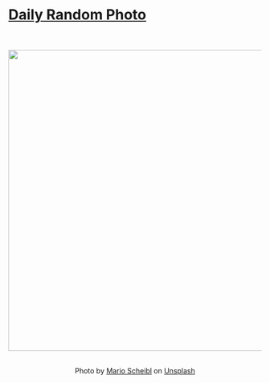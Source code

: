 # [Daily Random Photo](https://www.dailyrandomphoto.com/)

<div align="center">
  <br>
  <br>
  <a href="https://www.dailyrandomphoto.com/p/2024/2024-05-18/"><img src="https://images.unsplash.com/photo-1714756126628-b55e40c4c129?crop=entropy&cs=tinysrgb&fit=max&fm=jpg&ixid=M3w3NzUwOHwwfDF8cmFuZG9tfHx8fHx8fHx8MTcxNTk5MjI4Mnw&ixlib=rb-4.0.3&q=80&w=1080" width="600px"></a>
  <br>
  <br>
  <p class="has-text-grey">Photo by <a href="https://unsplash.com/@aguyonecam?utm_source=Daily%20Random%20Photo&amp;utm_medium=referral" target="_blank" rel="noopener noreferrer">Mario Scheibl</a> on <a href="https://unsplash.com/photos/a-view-of-the-wing-of-an-airplane-as-the-sun-sets-x6Z2zFF2h-g?utm_source=Daily%20Random%20Photo&amp;utm_medium=referral" target="_blank" rel="noopener noreferrer">Unsplash</a></p>
</div>
